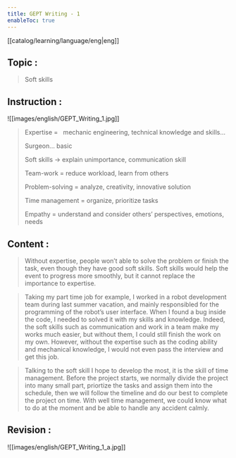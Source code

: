 ```yaml
---
title: GEPT Writing - 1
enableToc: true
---
```

[[catalog/learning/language/eng|eng]]

## Topic : 
> Soft skills 

## Instruction :
![[images/english/GEPT_Writing_1.jpg]]

> Expertise =  
> mechanic engineering, technical knowledge and skills… 
> 
> Surgeon… basic 
> 
> Soft skills -> explain unimportance, communication skill 
> 
> Team-work = reduce workload, learn from others 
> 
> Problem-solving = analyze, creativity, innovative solution 
> 
> Time management = organize, prioritize tasks 
> 
> Empathy = understand and consider others’ perspectives, emotions, needs 

## Content : 
> Without expertise, people won’t able to solve the problem or finish the task, even though they have good soft skills. Soft skills would help the event to progress more smoothly, but it cannot replace the importance to expertise. 

> Taking my part time job for example, I worked in a robot development team during last summer vacation, and mainly responsibled for the programming of the robot’s user interface. When I found a bug inside the code, I needed to solved it with my skills and knowledge. Indeed, the soft skills such as communication and work in a team make my works much easier, but without them, I could still finish the work on my own. However, without the expertise such as the coding ability and mechanical knowledge, I would not even pass the interview and get this job. 

> Talking to the soft skill I hope to develop the most, it is the skill of time management. Before the project starts, we normally divide the project into many small part, priortize the tasks and assign them into the schedule, then we will follow the timeline and do our best to complete the project on time. With well time management, we could know what to do at the moment and be able to handle any accident calmly. 

## Revision :
![[images/english/GEPT_Writing_1_a.jpg]]   